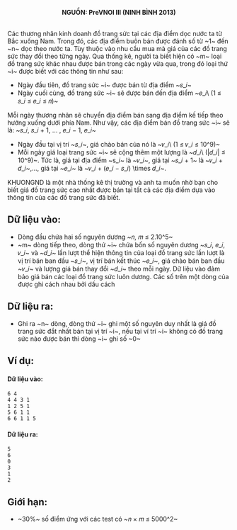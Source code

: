 **<center>NGUỒN: PreVNOI Ⅲ (NINH BÌNH 2013)</center>**
<br>
 
Các thương nhân kinh doanh đồ trang sức tại các địa điểm dọc nước ta từ Bắc xuống Nam. Trong đó, các địa điểm buôn bán được đánh số từ ~1~ đến ~n~ dọc theo nước ta. Tùy thuộc vào nhu cầu mua mà giá của các đồ trang sức thay đổi theo từng ngày. Qua thống kê, người ta biết hiện có ~m~ loại đồ trang sức khác nhau được bán trong các ngày vừa qua, trong đó loại thứ ~i~ được biết với các thông tin như sau:

- Ngày đầu tiên, đồ trang sức ~i~ được bán từ địa điểm ~𝑠_𝑖~
- Ngày cuối cùng, đồ trang sức ~i~ sẽ được bán đến địa điểm ~𝑒_𝑖\ (1 ≤ 𝑠_𝑖 ≤ 𝑒_𝑖 ≤ 𝑛)~

Mỗi ngày thương nhân sẽ chuyển địa điểm bán sang địa điểm kế tiếp theo hướng xuống dưới phía Nam. 
Như vậy, các địa điểm bán đồ trang sức ~i~ sẽ là: ~𝑠_𝑖, 𝑠_𝑖 + 1, … , 𝑒_𝑖 − 1, 𝑒_𝑖~
- Ngày đầu tại vị trí ~𝑠_𝑖~, giá chào bán của nó là ~𝑣_𝑖\ (1 ≤ 𝑣_𝑖 ≤ 10^9)~ 
- Mỗi ngày giá loại trang sức ~i~ sẽ cộng thêm một lượng là ~𝑑_𝑖\ (|𝑑_𝑖| ≤ 10^9)~. Tức là, giá tại địa điểm ~s_𝑖~ là ~𝑣_𝑖~, giá tại ~𝑠_𝑖 + 1~ là ~𝑣_𝑖 + 𝑑_𝑖~,…, giá tại ~𝑒_𝑖~ là ~𝑣_𝑖 + (𝑒_𝑖 − 𝑠_𝑖) \times 𝑑_𝑖~. 

KHUONGND là một nhà thống kê thị trường và anh ta muốn nhờ bạn cho biết giá đồ trang sức cao nhất được bán tại tất cả các địa điểm dựa vào thông tin của các đồ trang sức đã biết. 

## Dữ liệu vào:
- Dòng đầu chứa hai số nguyên dương ~𝑛, 𝑚 ≤ 2.10^5~ 
- ~m~ dòng tiếp theo, dòng thứ ~i~ chứa bốn số nguyên dương ~𝑠_𝑖, 𝑒_𝑖, 𝑣_𝑖~ và ~𝑑_𝑖~ lần lượt thể hiện thông tin của loại đồ trang sức lần lượt là vị trí bán ban đầu ~𝑠_𝑖~, vị trí bán kết thúc ~𝑒_𝑖~, giá chào bán ban đầu ~𝑣_𝑖~ và lượng giá bán thay đổi ~𝑑_𝑖~ theo mỗi ngày. Dữ liệu vào đảm bảo giá bán các loại đồ trang sức luôn dương. 
Các số trên một dòng của được ghi cách nhau bởi dấu cách

## Dữ liệu ra:
- Ghi ra ~n~ dòng, dòng thứ ~i~ ghi một số nguyên duy nhất là giá đồ trang sức đắt nhất bán tại vị trí ~i~, nếu tại ví trí ~i~ không có đồ trang sức nào được bán thì dòng ~i~ ghi số ~0~

## Ví dụ:
#### Dữ liệu vào: 
```
6 4 
4 4 3 1 
1 2 5 1 
5 6 1 1 
6 6 1 1 5
```

#### Dữ liệu ra:
```
5
6
0
3
1
2
```

## Giới hạn:
- ~30\%~ số điểm ứng với các test có ~𝑛 × 𝑚 ≤ 5000^2~